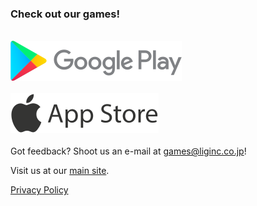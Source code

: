 ### Check out our games!
&nbsp;  
[![Google Play](Google_Play_logo.png)](https://play.google.com/store/apps/developer?id=LIG+Inc.)  
&nbsp;  
[![App Store](App_Store_logo.png)](https://apps.apple.com/us/developer/lig-inc/id1524271426)  
&nbsp;  
Got feedback? Shoot us an e-mail at [games@liginc.co.jp](games@liginc.co.jp)!  
  
Visit us at our [main site](https://liginc.co.jp/).  
  
[Privacy Policy](https://liginc.co.jp/privacy)
